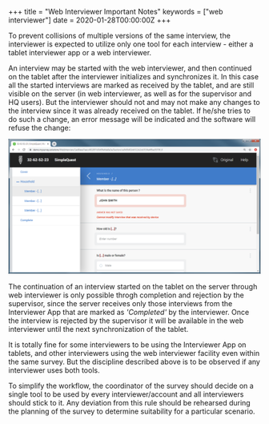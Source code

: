 +++
title = "Web Interviewer Important Notes"
keywords = ["web interviewer"]
date = 2020-01-28T00:00:00Z
+++


To prevent collisions of multiple versions of the same interview, the interviewer 
is expected to utilize only one tool for each interview - either a tablet 
interviewer app or a web interviewer.

An interview may be started with the web interviewer, and then continued on the 
tablet after the interviewer initializes and synchronizes it. In this case all the
started interviews are marked as received by the tablet, and are still visible on 
the server (in web interviewer, as well as for the supervisor and HQ users). But 
the interviewer should not and may not make any changes to the interview since it
was already received on the tablet. If he/she tries to do such a change, an error
message will be indicated and the software will refuse the change:

<CENTER>
  <A href="images/web_interviewer_cant_modify.png">
    <IMG src="images/web_interviewer_cant_modify.png" width=640>
  </A>
</CENTER>

The continuation of an interview started on the tablet on the server through web
interviewer is only possible throgh completion and rejection by the supervisor,
since the server receives only those interviews from the Interviewer App that are
marked as *'Completed'* by the interviewer. Once the interview is rejected by the
supervisor it will be available in the web interviewer until the next
synchronization of the tablet.

It is totally fine for some interviewers to be using the Interviewer App on
tablets, and other interviewers using the web interviewer facility even within
the same survey. But the discipline described above is to be observed if any 
interviewer uses both tools.

To simplify the workflow, the coordinator of the survey should decide on a single
tool to be used by every interviewer/account and all interviewers should stick to
it. Any deviation from this rule should be rehearsed during the planning of the
survey to determine suitability for a particular scenario.
